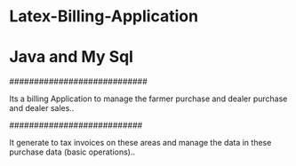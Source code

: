 # Latex-Billing-Application

# Java and My Sql

############################

Its a billing Application to manage the farmer purchase and dealer purchase and dealer sales..

###########################

It generate to tax invoices on these areas and manage the data in these purchase data (basic operations)..
